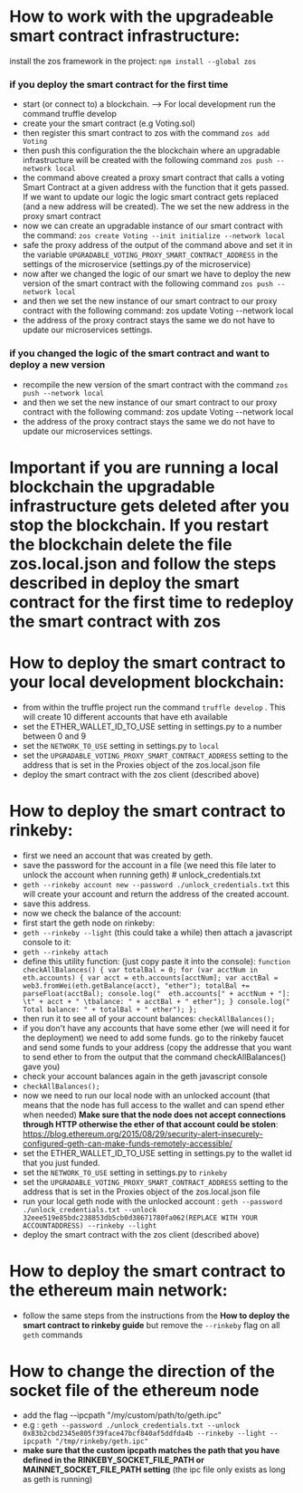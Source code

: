 # How to work with the upgradeable smart contract infrastructure:
install the zos framework in the project: `npm install --global zos`
### if you deploy the smart contract for the first time
* start (or connect to) a blockchain. --> For local development run the command truffle develop
* create your the smart contract (e.g Voting.sol)
* then register this smart contract to zos with the command `zos add Voting`
* then push this configuration the the blockchain where an upgradable infrastructure will be created with the following command `zos push --network local`
* the command above created a proxy smart contract that calls a voting Smart Contract at a given address with the function that it gets passed. If we want to update our logic the logic smart contract gets replaced (and a new address will be created). The we set the new address in the proxy smart contract
* now we can create an upgradable instance of our smart contract with the command: `zos create Voting --init initialize --network local`
* safe the proxy address of the output of the command above and set it in the variable `UPGRADABLE_VOTING_PROXY_SMART_CONTRACT_ADDRESS` in the settings of the microservice (settings.py of the microservice) 
* now after we changed the logic of our smart we have to deploy the new version of the smart contract with the following command `zos push --network local`
* and then we set the new instance of our smart contract to our proxy contract with the following command: zos update Voting --network local
* the address of the proxy contract stays the same we do not have to update our microservices settings. 

### if you changed the logic of the smart contract and want to deploy a new version
* recompile the new version of the smart contract with the command `zos push --network local`
* and then we set the new instance of our smart contract to our proxy contract with the following command: zos update Voting --network local
* the address of the proxy contract stays the same we do not have to update our microservices settings. 

# Important if you are running a local blockchain the upgradable infrastructure gets deleted after you stop the blockchain. If you restart the blockchain delete the file zos.local.json and follow the steps described in deploy the smart contract for the first time to redeploy the smart contract with zos

# How to deploy the smart contract to your local development blockchain:
* from within the truffle project run the command `truffle develop` . This will create 10 different accounts that have eth available
* set the ETHER_WALLET_ID_TO_USE setting in settings.py to a number between 0 and 9
* set the `NETWORK_TO_USE` setting in settings.py to `local`
* set the `UPGRADABLE_VOTING_PROXY_SMART_CONTRACT_ADDRESS` setting to the address that is set in the Proxies object of the zos.local.json file
*  deploy the smart contract with the zos client (described above)

# How to deploy the smart contract to rinkeby:

* first we need an account that was created by geth.
* save the password for the account in a file (we need this file later to unlock the account when running geth) \# unlock_credentials.txt
*  `geth --rinkeby account new --password ./unlock_credentials.txt`
this will create your account and return the address of the created account.
* save this address.
* now we check the balance of the account:
* first start the geth node on rinkeby:
*  `geth --rinkeby --light` (this could take a while)
then attach a javascript console to it:
*  `geth --rinkeby attach`
* define this utility function: (just copy paste it into the console):
`function checkAllBalances() {
    var totalBal = 0;
    for (var acctNum in eth.accounts) {
        var acct = eth.accounts[acctNum];
        var acctBal = web3.fromWei(eth.getBalance(acct), "ether");
        totalBal += parseFloat(acctBal);
        console.log("  eth.accounts[" + acctNum + "]: \t" + acct + " \tbalance: " + acctBal + " ether");
    }
    console.log("  Total balance: " + totalBal + " ether");
};`
* then run it to see all of your account balances:
 `checkAllBalances();`
* if you don't have any accounts that have some ether (we will need it for the deployment) we need to add some funds. go to the rinkeby faucet and send some funds to your address (copy the addresse that you want to send ether to from the output that the command checkAllBalances() gave you)
* check your account balances again in the geth javascript console
* `checkAllBalances();`
* now we need to run our local node with an unlocked account (that means that the node has full access to the wallet and can spend ether when needed) **Make sure that the node does not accept connections through HTTP otherwise the ether of that account could be stolen**: https://blog.ethereum.org/2015/08/29/security-alert-insecurely-configured-geth-can-make-funds-remotely-accessible/
* set the ETHER_WALLET_ID_TO_USE setting in settings.py to the wallet id that you just funded.
* set the `NETWORK_TO_USE` setting in settings.py to `rinkeby`
* set the `UPGRADABLE_VOTING_PROXY_SMART_CONTRACT_ADDRESS` setting to the address that is set in the Proxies object of the zos.local.json file
* run your local geth node with the unlocked account : `geth --password ./unlock_credentials.txt --unlock 32eee519e85bdc238853db5cb0d38671780fa062(REPLACE WITH YOUR ACCOUNTADDRESS) --rinkeby --light`
* deploy the smart contract with the zos client (described above)

# How to deploy the smart contract to the ethereum main network:
* follow the same steps from the instructions from the **How to deploy the smart contract to rinkeby guide** but remove the `--rinkeby` flag on all `geth` commands


# How to change the direction of the socket file of  the ethereum node
* add the flag --ipcpath "/my/custom/path/to/geth.ipc"
* e.g : `geth --password ./unlock_credentials.txt --unlock 0x83b2cbd2345e805f39face47bcf840af5ddfda4b --rinkeby --light --ipcpath "/tmp/rinkeby/geth.ipc"`
* **make sure that the custom ipcpath matches the path that you have defined in the RINKEBY_SOCKET_FILE_PATH or MAINNET_SOCKET_FILE_PATH setting** (the ipc file only exists as long as geth is running)
